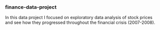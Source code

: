 ### finance-data-project

In this data project I focused on exploratory data analysis of stock prices and see how they progressed throughout the financial crisis (2007-2008).
